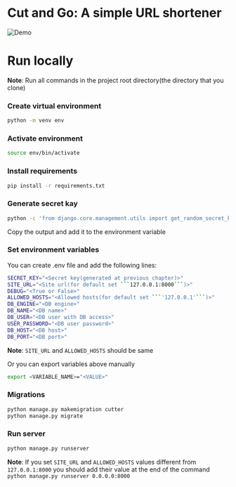 # Cut and Go: A simple URL shortener

![Demo](https://raw.githubusercontent.com/codegleb/cut_and_go/master/assets/demo.gif)

# Run locally

**Note**: Run all commands in the project root directory(the directory that you clone)

### Create virtual environment

```bash
python -m venv env
```

### Activate environment

```bash
source env/bin/activate
```

### Install requirements

```bash
pip install -r requirements.txt
```

### Generate secret kay

```bash
python -c 'from django.core.management.utils import get_random_secret_key; print(get_random_secret_key())'
```
Copy the output and add it to the environment variable

### Set environment variables

You can create .env file and add the following lines:

```bash
SECRET_KEY="<Secret key(generated at previous chapter)>"
SITE_URL="<Site url(for default set ```127.0.0.1:8000```)>"
DEBUG="<True or False>"
ALLOWED_HOSTS="<Allowed hosts(for default set ```'127.0.0.1'```)>"
DB_ENGINE="<DB engine>"
DB_NAME="<DB name>"
DB_USER="<DB user with DB access>"
USER_PASSWORD="<DB user password>"
DB_HOST="<DB host>"
DB_PORT="<DB port>"
```
**Note**: `SITE_URL` and `ALLOWED_HOSTS` should be same

Or you can export variables above manually

```bash
export <VARIABLE_NAME>="<VALUE>"
```
### Migrations

```bash
python manage.py makemigration cutter
python manage.py migrate
```

### Run server

```bash
python manage.py runserver
```
**Note**: If you set `SITE_URL` and `ALLOWED_HOSTS` values different from `127.0.0.1:8000` you should add their value at the end of the command ```python manage.py runserver 0.0.0.0:8000```
